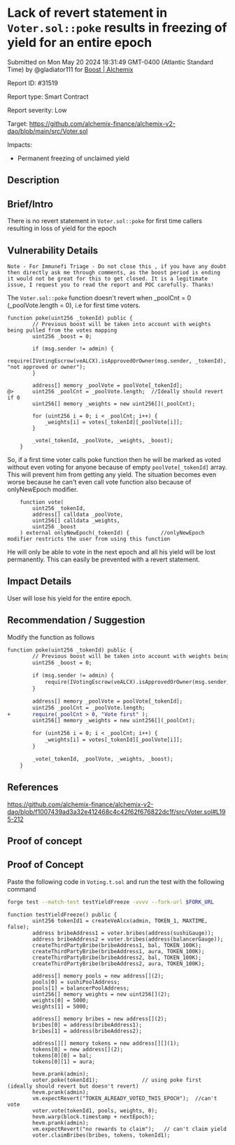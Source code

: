 
# Lack of revert statement in `Voter.sol::poke` results in freezing of yield for an entire epoch

Submitted on Mon May 20 2024 18:31:49 GMT-0400 (Atlantic Standard Time) by @gladiator111 for [Boost | Alchemix](https://immunefi.com/bounty/alchemix-boost/)

Report ID: #31519

Report type: Smart Contract

Report severity: Low

Target: https://github.com/alchemix-finance/alchemix-v2-dao/blob/main/src/Voter.sol

Impacts:
- Permanent freezing of unclaimed yield

## Description
## Brief/Intro
There is no revert statement in `Voter.sol::poke` for first time callers resulting in loss of yield for the epoch

## Vulnerability Details  
`Note - For Immunefi Triage - Do not close this , if you have any doubt then directly ask me through comments, as the boost period is ending it would not be great for this to get closed. It is a legitimate issue, I request you to read the report and POC carefully. Thanks!`  
                                                       
The `Voter.sol::poke` function doesn't revert when _poolCnt = 0 (_poolVote.length = 0), i.e for first time voters.
```solidity
function poke(uint256 _tokenId) public {
        // Previous boost will be taken into account with weights being pulled from the votes mapping
        uint256 _boost = 0;

        if (msg.sender != admin) {
            require(IVotingEscrow(veALCX).isApprovedOrOwner(msg.sender, _tokenId), "not approved or owner");
        }

        address[] memory _poolVote = poolVote[_tokenId];
@>      uint256 _poolCnt = _poolVote.length;  //Ideally should revert if 0
        uint256[] memory _weights = new uint256[](_poolCnt);

        for (uint256 i = 0; i < _poolCnt; i++) {
            _weights[i] = votes[_tokenId][_poolVote[i]];
        }

        _vote(_tokenId, _poolVote, _weights, _boost);
    }
```
So, if a first time voter calls poke function then he will be marked as voted without even voting for anyone because of empty `poolVote[_tokenId]` array. This will prevent him from getting any yield. The situation becomes even worse because he can't even call vote function also because of onlyNewEpoch modifier.
```solidity
    function vote(
        uint256 _tokenId,
        address[] calldata _poolVote,
        uint256[] calldata _weights,
        uint256 _boost
    ) external onlyNewEpoch(_tokenId) {          //onlyNewEpoch modifier restricts the user from using this function 
```
He will only be able to vote in the next epoch and all his yield will be lost permanently. This can easily be prevented with a revert statement.

## Impact Details
User will lose his yield for the entire epoch.

## Recommendation / Suggestion
Modify the function as follows
```diff
function poke(uint256 _tokenId) public {
        // Previous boost will be taken into account with weights being pulled from the votes mapping
        uint256 _boost = 0;

        if (msg.sender != admin) {
            require(IVotingEscrow(veALCX).isApprovedOrOwner(msg.sender, _tokenId), "not approved or owner");
        }

        address[] memory _poolVote = poolVote[_tokenId];
        uint256 _poolCnt = _poolVote.length;
+       require(_poolCnt > 0, "Vote first" );
        uint256[] memory _weights = new uint256[](_poolCnt);

        for (uint256 i = 0; i < _poolCnt; i++) {
            _weights[i] = votes[_tokenId][_poolVote[i]];
        }

        _vote(_tokenId, _poolVote, _weights, _boost);
    }
```

## References
https://github.com/alchemix-finance/alchemix-v2-dao/blob/f1007439ad3a32e412468c4c42f62f676822dc1f/src/Voter.sol#L195-212

        
## Proof of concept
## Proof of Concept
Paste the following code in `Voting.t.sol` and run the test with the following command
```bash
forge test --match-test testYieldFreeze -vvvv --fork-url $FORK_URL
```
```solidity
function testYieldFreeze() public {
        uint256 tokenId1 = createVeAlcx(admin, TOKEN_1, MAXTIME, false);
        address bribeAddress1 = voter.bribes(address(sushiGauge));
        address bribeAddress2 = voter.bribes(address(balancerGauge));
        createThirdPartyBribe(bribeAddress1, bal, TOKEN_100K);
        createThirdPartyBribe(bribeAddress1, aura, TOKEN_100K);
        createThirdPartyBribe(bribeAddress2, bal, TOKEN_100K);
        createThirdPartyBribe(bribeAddress2, aura, TOKEN_100K);

        address[] memory pools = new address[](2);
        pools[0] = sushiPoolAddress;
        pools[1] = balancerPoolAddress;
        uint256[] memory weights = new uint256[](2);
        weights[0] = 5000;
        weights[1] = 5000;

        address[] memory bribes = new address[](2);
        bribes[0] = address(bribeAddress1); 
        bribes[1] = address(bribeAddress2); 

        address[][] memory tokens = new address[][](1);
        tokens[0] = new address[](2);                
        tokens[0][0] = bal;
        tokens[0][1] = aura;

        hevm.prank(admin);
        voter.poke(tokenId1);              // using poke first (ideally should revert but doesn't revert)
        hevm.prank(admin);
        vm.expectRevert("TOKEN_ALREADY_VOTED_THIS_EPOCH");  //can't vote
        voter.vote(tokenId1, pools, weights, 0);
        hevm.warp(block.timestamp + nextEpoch);
        hevm.prank(admin);
        vm.expectRevert("no rewards to claim");   // can't claim yield
        voter.claimBribes(bribes, tokens, tokenId1);
```